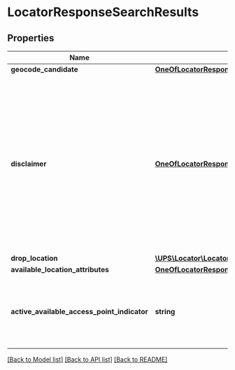 # LocatorResponseSearchResults

## Properties
Name | Type | Description | Notes
------------ | ------------- | ------------- | -------------
**geocode_candidate** | [**OneOfLocatorResponseSearchResultsGeocodeCandidate**](OneOfLocatorResponseSearchResultsGeocodeCandidate.md) |  | [optional] 
**disclaimer** | [**OneOfLocatorResponseSearchResultsDisclaimer**](OneOfLocatorResponseSearchResultsDisclaimer.md) | Disclaimer. In the event the user requested Ground and Air service types and the maximum UPS locations list size has not been met, the list of locations will continue with locations that provide either ground or air within the search radius.   The disclaimer will note this deviation from the requested search criteria. The disclaimer is also the location where the user will receive information regarding a one-time pickup option if the first location is greater than 20 miles from the origin. | [optional] 
**drop_location** | [**\UPS\Locator\Locator\SearchResultsDropLocation**](SearchResultsDropLocation.md) |  | [optional] 
**available_location_attributes** | [**OneOfLocatorResponseSearchResultsAvailableLocationAttributes**](OneOfLocatorResponseSearchResultsAvailableLocationAttributes.md) |  | [optional] 
**active_available_access_point_indicator** | **string** | Indicates whether the country or territory has AccessPoints or not.   This tag is populated in the Response only if tag \&quot;ExistIndicator\&quot; was present in the Locator request. | [optional] 

[[Back to Model list]](../../README.md#documentation-for-models) [[Back to API list]](../../README.md#documentation-for-api-endpoints) [[Back to README]](../../README.md)

